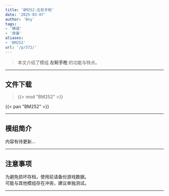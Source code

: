 ```yaml
---
title: 'BM252-左轮手枪'
date: '2025-03-07'
author: 'Bny'
tags:
- '模组'
- '装备'
aliases:
- 'BM252'
url: '/p/572/'
---
```


> 本文介绍了模组 **左轮手枪** 的功能与特点。

---

## 文件下载  

> {{< mod "BM252" >}}  

{{< pan "BM252" >}}  

---

## 模组简介

>  
内容有待更新...  

---

## 注意事项

>  
为避免损坏存档，使用前请备份游戏数据。  
可能与其他模组存在冲突，建议单独测试。  

---

